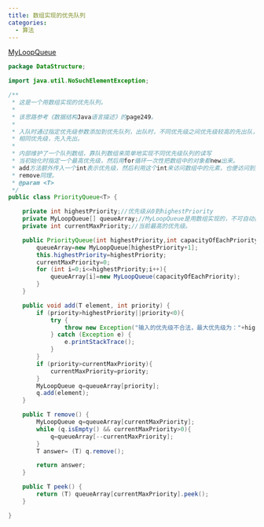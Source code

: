 ```yaml
---
title: 数组实现的优先队列
categories:
  - 算法
---
```


[MyLoopQueue](https://www.jianshu.com/p/01d4bb5571e1)
``` java
package DataStructure;

import java.util.NoSuchElementException;

/**
 * 这是一个用数组实现的优先队列。
 *
 * 该思路参考《数据结构Java语言描述》的page249。
 *
 * 入队时通过指定优先级参数添加到优先队列，出队时，不同优先级之间优先级较高的先出队，
 * 相同优先级，先入先出。
 *
 * 内部维护了一个队列数组，靠队列数组来简单地实现不同优先级队列的读写
 * 当初始化时指定一个最高优先级，然后用for循环一次性把数组中的对象都new出来。
 * add方法额外传入一个int表示优先级，然后利用这个int来访问数组中的元素，也便访问到对应优先级的队列了
 * remove同理。
 * @param <T>
 */
public class PriorityQueue<T> {

    private int highestPriority;//优先级从0到highestPriority
    private MyLoopQueue[] queueArray;//MyLoopQueue是用数组实现的，不可自动扩容的循环队列。
    private int currentMaxPriority;//当前最高的优先级。

    public PriorityQueue(int highestPriority,int capacityOfEachPriority){
        queueArray=new MyLoopQueue[highestPriority+1];
        this.highestPriority=highestPriority;
        currentMaxPriority=0;
        for (int i=0;i<=highestPriority;i++){
            queueArray[i]=new MyLoopQueue(capacityOfEachPriority);
        }
    }

    public void add(T element, int priority) {
        if (priority>highestPriority||priority<0){
            try {
                throw new Exception("输入的优先级不合法，最大优先级为："+highestPriority+"最小优先级为：0");
            } catch (Exception e) {
                e.printStackTrace();
            }
        }
        if (priority>currentMaxPriority){
            currentMaxPriority=priority;
        }
        MyLoopQueue q=queueArray[priority];
        q.add(element);
    }

    public T remove() {
        MyLoopQueue q=queueArray[currentMaxPriority];
        while (q.isEmpty() && currentMaxPriority>0){
            q=queueArray[--currentMaxPriority];
        }
        T answer= (T) q.remove();

        return answer;
    }

    public T peek() {
        return (T) queueArray[currentMaxPriority].peek();
    }

}  
```
                                                                                                                                                                                                                                                                                                                                                                                                                                                                                                                                                                                                                                                                                                                                                                                                                                                                                                                                                                                                                                                                                                                                                                                                                                                                                                                                                                                                                                                                                                                                                                                                                                                                                                                                                                                                                                                                                                                                                                                                                                                                                                                                                                                                                                                                                                                                                                                                                                                                                                                                                                                                                                                                                                                                                                                                                                                                                                                                                                                                                                                                                                                                                                                                                                                                                                                                                                                                                                                                                                                                                                                                                                                                                                                                                                                                                                                                                                                                                                                                                                                                                                                                                                                                                                                                                                                                                                                                                                                                                                                                                                                                                                                                                                                                                                                                                                                                                                                                                                                                                                                                                                                                                                                                                                                                                                                                                                                                                                                                                                                                                                                                                                                                                                                                                                                                                                                                                                                                                                                                                                                                                                                                                                                                                                                                                                                                                                                                                                                                                                                                                                                                                                                                                                                                                                                                                                                                                                                                                                                                                                                                                                                                                                                                                                                                                                                                                                                                                                                                                                                                                                                                                                                                                                                                                                                                                                                                                                                                                                                                                                                                                                                                                                                                                                                                            
